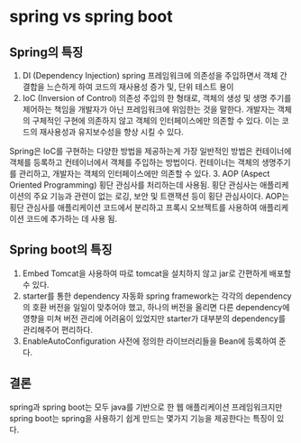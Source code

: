 # spring vs spring boot

## Spring의 특징

1. DI (Dependency Injection)
spring 프레임워크에 의존성을 주입하면서 객체 간 결합을 느슨하게 하여 코드의 재사용성 증가 및, 단위 테스트 용이
2. IoC (Inversion of Control)
의존성 주입의 한 형태로, 객체의 생성 및 생명 주기를 제어하는 책임을 개발자가 아닌 프레임워크에 위임한는 것을 말한다. 개발자는 객체의 구체적인 구현에 의존하지 않고 객체의 인터페이스에만 의존할 수 있다. 이는 코드의 재사용성과 유지보수성을 향상 시킬 수 있다.

Spring은 IoC를 구현하는 다양한 방법을 제공하는게 가장 일반적인 방법은 컨테이너에 객체를 등록하고 컨테이너에서 객체를 주입하는 방법이다. 컨테이너는 객체의 생명주기를 관리하고, 개발자는 객체의 인터페이스에만 의존할 수 있다.
3. AOP (Aspect Oriented Programming)
횡단 관심사를 처리하는데 사용됨. 횡단 관심사는 애플리케이션의 주요 기능과 관련이 없는 로깅, 보안 및 트랜잭션 등이 횡단 관심사이다. AOP는 횡단 관심사를 애플리케이션 코드에서 분리하고 프록시 오브젝트를 사용하여 애플리케이션 코드에 추가하는 데 사용 됨.

## Spring boot의 특징

1. Embed Tomcat을 사용하여 따로 tomcat을 설치하지 않고 jar로 간편하게 배포할 수 있다.
2. starter를 통한 dependency 자동화
spring framework는 각각의 dependency의 호환 버전을 일일이 맞추어야 했고, 하나의 버전을 올리면 다른 dependency에 영향을 미쳐 버전 관리에 어려움이 있었지만 starter가 대부분의 dependency를 관리해주어 편리하다.
3. EnableAutoConfiguration
사전에 정의한 라이브러리들을 Bean에 등록하여 준다.

## 결론

spring과 spring boot는 모두 java를 기반으로 한 웹 애플리케이션 프레임워크지만 spring boot는 spring을 사용하기 쉽게 만드는 몇가지 기능을 제공한다는 특징이 있다.